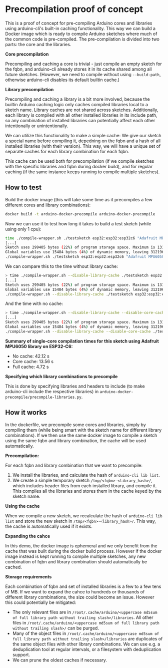 # Precompilation proof of concept
This is a proof of concept for pre-compiling Arduino cores and libraries using arduino-cli's built-in caching functionality. This way we can build a Docker image which is ready to compile Arduino sketches where much of the common code is pre-compiled. The pre-compilation is divided into two parts: the core and the libraries. 

**Core precompilation**

Precompiling and caching a core is trivial - just compile an empty sketch for the fqbn, and arduino-cli already stores it in its cache shared among all future sketches. (However, we need to compile without using `--build-path`, otherwise arduino-cli disables its default builtin cache.)

**Library precompilation**

Precompiling and caching a library is a bit more involved, because the builtin Arduino caching logic only caches compiled libraries local to a sketch name. Library caches are not shared across sketches. Additionally, each library is compiled with all other installed libraries in its include path, so any combination of installed libraries can potentially affect each other intentionally or unintentionally.

We can utilize this functionality to make a simple cache: We give our sketch a special name before compiling it, depedning on the fqbn and a hash of all installed libraries (with their version). This way, we will have a unique set of separate caches for each library combination for each fqbn.

This cache can be used both for precompilation (if we compile sketches with the specific libraries and fqbn during docker build), and for regular caching (if the same instance keeps running to compile multiple sketches).

## How to test

Build the docker image (this will take some time as it precompiles a few different cores and library combinations):
```bash
docker build -t arduino-docker-precompile arduino-docker-precompile
```

Now we can use it to test how long it takes to build a test sketch (while using only 1 cpu):

```bash
time ./compile-wrapper.sh ./testsketch esp32:esp32:esp32c6 "Adafruit MPU6050" 
[...]
Sketch uses 299405 bytes (22%) of program storage space. Maximum is 1310720 bytes.
Global variables use 15484 bytes (4%) of dynamic memory, leaving 312196 bytes for local variables. Maximum is 327680 bytes.
./compile-wrapper.sh ./testsketch esp32:esp32:esp32c6 "Adafruit MPU6050"  0.01s user 0.02s system 0% cpu 4.718 total
```

We can compare this to the time without library cache:
```bash
> time ./compile-wrapper.sh --disable-library-cache ./testsketch esp32:esp32:esp32c6 "Adafruit MPU6050"
[...]
Sketch uses 299405 bytes (22%) of program storage space. Maximum is 1310720 bytes.
Global variables use 15484 bytes (4%) of dynamic memory, leaving 312196 bytes for local variables. Maximum is 327680 bytes.
./compile-wrapper.sh --disable-library-cache ./testsketch esp32:esp32:esp32c6  0.01s user 0.01s system 0% cpu 13.568 total
```

And the time with no cache:
```bash
> time ./compile-wrapper.sh --disable-library-cache --disable-core-cache ./testsketch esp32:esp32:esp32c6 "Adafruit MPU6050"
[...]
Sketch uses 299405 bytes (22%) of program storage space. Maximum is 1310720 bytes.
Global variables use 15484 bytes (4%) of dynamic memory, leaving 312196 bytes for local variables. Maximum is 327680 bytes.
./compile-wrapper.sh --disable-library-cache --disable-core-cache ./testsketc  0.01s user 0.02s system 0% cpu 42.123 total
```
**Summary of single-core compilation times for this sketch using Adafruit MPU6050 library on ESP32-C6:**
- No cache: 42.12 s
- Core cache: 13.56 s
- Full cache: 4.72 s

**Specifying which library combinations to precompile**

This is done by specifying libraries and headers to include (to make arduino-cli include the respective libraries) in `arduino-docker-precompile/precompile-libraries.py`.

## How it works

In the dockerfile, we precompile some cores and libraries, simply by compiling them (while being smart with the sketch name for different library combinations). If we then use the same docker image to compile a sketch using the same fqbn and library combination, the cache will be used automatically.

**Precompilation:**

For each fqbn and library combination that we want to precompile:
1. We install the libraries, and calculate the hash of `arduino-cli lib list`.
2. We create a simple temporary sketch `/tmp/<fqbn>-<library_hash>/`, which includes header files from each installed library, and compile it. This compiles all the libraries and stores them in the cache keyed by the sketch name.

**Using the cache**

When we compile a new sketch, we recalculate the hash of `arduino-cli lib list` and store the new sketch in `/tmp/<fqbn>-<library_hash>/`. This way, the cache is automatically used if it exists.

**Expanding the cahce**

In this demo, the docker image is ephemeral and we only benefit from the cache that was built during the docker build process. However if the docker image instead is kept running to compile multiple sketches, any new combination of fqbn and library combination should automatically be cached.

**Storage requirements**

Each combination of fqbn and set of installed libraries is a few to a few tens of MB. If we want to expand the cahce to hundreds or thousands of different library combinations, the size could become an issue. However this could potentially be mitigated:

- The only relevant files are in `/root/.cache/arduino/<uppercase md5sum of full library path without trailing slash>/libraries`. All other files in `/root/.cache/arduino/<uppercase md5sum of full library path without trailing slash>/` can be purged.
- Many of the object files in `/root/.cache/arduino/<uppercase md5sum of full library path without trailing slash>/libraries` are duplicates of the same object files with other library combinations. We can use e.g. a deduplication tool at regular intervals, or a filesystem with deduplication support.
- We can prune the oldest caches if necessary.